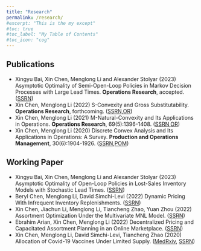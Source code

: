 ```yaml
---
title: "Research"
permalink: /research/
#excerpt: "This is the my except"
#toc: true
#toc_label: "My Table of Contents"
#toc_icon: "cog"
---
```



## Publications

* Xingyu Bai, Xin Chen, Menglong Li and Alexander Stolyar (2023) Asymptotic Optimality of Semi-Open-Loop Policies in Markov Decision Processes with Large Lead Times. **Operations Research**, accepted. ([SSRN](https://papers.ssrn.com/sol3/papers.cfm?abstract_id=3685551))
* Xin Chen, Menglong Li (2022) S-Convexity and Gross Substitutability. **Operations Research**, forthcoming. ([SSRN](http://www.google.com/url?q=http%3A%2F%2Fssrn.com%2Fabstract%3D3549632&sa=D&sntz=1&usg=AFQjCNESBg5t491MLj-0NKrjKkYFGuFT2w),[OR](https://doi.org/10.1287/opre.2022.2394))
* Xin Chen, Menglong Li (2021) M-Natural-Convexity and Its Applications in Operations. **Operations Research**, 69(5):1396-1408. ([SSRN](https://www.google.com/url?q=https%3A%2F%2Fpapers.ssrn.com%2Fsol3%2Fpapers.cfm%3Fabstract_id%3D3431474&sa=D&sntz=1&usg=AFQjCNHni1WzyvoGd5vpDaCPE5U-B70ULg),[OR](https://doi.org/10.1287/opre.2020.2070))
* Xin Chen, Menglong Li (2020) Discrete Convex Analysis and Its Applications in Operations: A Survey. **Production and Operations Management**, 30(6):1904-1926. ([SSRN](http://www.google.com/url?q=http%3A%2F%2Fssrn.com%2Fabstract%3D3549628&sa=D&sntz=1&usg=AFQjCNF1-_9NcdaipDQTTJkvt1-B0RsRTg),[POM](https://doi.org/10.1111/poms.13234))


## Working Paper
* Xingyu Bai, Xin Chen, Menglong Li and Alexander Stolyar (2023) Asymptotic Optimality of Open-Loop Policies in Lost-Sales Inventory Models with Stochastic Lead Times. ([SSRN](https://papers.ssrn.com/sol3/papers.cfm?abstract_id=4362329))
* Beryl Chen, Menglong Li, David Simchi-Levi (2022) Dynamic Pricing With Infrequent Inventory Replenishments. ([SSRN](https://papers.ssrn.com/sol3/papers.cfm?abstract_id=4240137))
* Xin Chen, Jiachun Li, Menglong Li, Tiancheng Zhao, Yuan Zhou (2022) Assortment Optimization Under the Multivariate MNL Model. ([SSRN](https://papers.ssrn.com/sol3/papers.cfm?abstract_id=4233712))
* Ebrahim Arian, Xin Chen, Menglong Li (2022) Decentralized Pricing and Capacitated Assortment Planning in an Online Marketplace. ([SSRN](https://papers.ssrn.com/sol3/papers.cfm?abstract_id=4007777))
* Xin Chen, Menglong Li, David Simchi-Levi, Tiancheng Zhao (2020) Allocation of Covid-19 Vaccines Under Limited Supply. ([MedRxiv](https://www.google.com/url?q=https%3A%2F%2Fwww.medrxiv.org%2Fcontent%2F10.1101%2F2020.08.23.20179820v1&sa=D&sntz=1&usg=AFQjCNF5VW40jSoxcYmOYoA2ajo0RJaDSA), [SSRN](https://www.google.com/url?q=https%3A%2F%2Fpapers.ssrn.com%2Fsol3%2Fpapers.cfm%3Fabstract_id%3D3678986&sa=D&sntz=1&usg=AFQjCNGGBgKDaZ2vfJQ4eJaqZ2xsgPuXUw))


